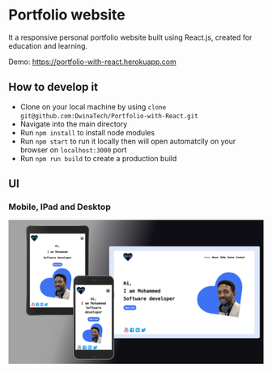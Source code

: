 # Portfolio website
  It a responsive personal portfolio website built using React.js, created for education and learning.
  
  Demo: https://portfolio-with-react.herokuapp.com
  
## How to develop it
- Clone on your local machine by using `clone git@github.com:DwinaTech/Portfolio-with-React.git`
- Navigate into the main directory
- Run `npm install` to install node modules
- Run `npm start` to run it locally then will open automatclly on your browser on `localhost:3000` port
- Run `npm run build` to create a production build

## UI
### Mobile, IPad and Desktop
<img src="https://github.com/DwinaTech/public-images/blob/main/React-portfolio-2.jpg?raw=true" alt="website-image" />
